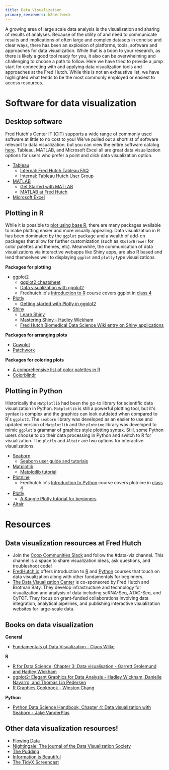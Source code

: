 ```yaml
---
title: Data Visualization
primary_reviewers: k8hertweck
---
```


A growing area of large scale data analysis is the visualization and sharing of results of analyses.  Because of the utility of and need to communicate results and implications of often large and complex datasets in concise and clear ways, there has been an explosion of platforms, tools, software and approaches for data visualization.  While that is a boon to your research, as there is likely a good tool ready for you, it also can be overwhelming and challenging to choose a path to follow.  Here we have tried to provide a jump start for connecting with and applying data visualization tools and approaches at the Fred Hutch.  While this is not an exhaustive list, we have highlighted what tends to be the most commonly employed or easiest to access resources.

# Software for data visualization

## Desktop software

Fred Hutch's Center IT (CIT) supports a wide range of commonly used software at little to no cost to you! We've pulled out a shortlist of software relevant to data visualization, but you can view the entire software catalog [here](https://centernet.fredhutch.org/cn/u/center-it/software.html). Tableau, MATLAB, and Microsoft Excel all are great data visualization options for users who prefer a point and click data visualization option.

- [Tableau](https://www.tableau.com/)
  - [Internal: Fred Hutch Tableau FAQ](https://centernet.fredhutch.org/cn/u/tableau/faq.html)
  - [Internal: Tableau Hutch User Group](https://centernet.fredhutch.org/cn/u/tableau.html)
- [MATLAB](https://www.mathworks.com/products/matlab.html)
  - [Get Started with MATLAB](https://www.mathworks.com/help/matlab/getting-started-with-matlab.html)
  - [MATLAB at Fred Hutch](https://sharedresources.fredhutch.org/libresources/matlab)
- [Microsoft Excel](https://www.microsoft.com/en-us/microsoft-365/excel)

## Plotting in R

While it is possible to [plot using base R](https://bookdown.org/rdpeng/exdata/the-base-plotting-system-1.html), there are many packages available to make plotting easier and more visually appealing. Data visualization in R has been dominated by the `ggplot` package and a wealth of add-on packages that allow for further customization (such as `RColorBrewer` for color palettes and themes, etc). Meanwhile, the communication of data visualizations via interactive webapps like Shiny apps, are also R based and lend themselves well to displaying `ggplot` and `plotly` type visualizations.   

**Packages for plotting**

- [ggplot2](https://ggplot2.tidyverse.org/)
  - [ggplot2 cheatsheet](https://rstudio.com/wp-content/uploads/2015/03/ggplot2-cheatsheet.pdf)
  - [Data visualization with ggplot2](https://datacarpentry.org/R-ecology-lesson/04-visualization-ggplot2.html)
  - Fredhutch.io's [Introduction to R](https://github.com/fredhutchio/r_intro) course covers ggplot in [class 4](https://github.com/fredhutchio/r_intro/blob/master/class4.md)
- [Plotly](https://plotly-r.com/)
  - [Getting started with Plotly in ggplot2](https://plotly.com/ggplot2/getting-started/)
- [Shiny](https://shiny.rstudio.com/)
  - [Learn Shiny](https://shiny.rstudio.com/tutorial/)
  - [Mastering Shiny - Hadley Wickham](https://mastering-shiny.org/)
  - [Fred Hutch Biomedical Data Science Wiki entry on Shiny applications](https://sciwiki.fredhutch.org/compdemos/shiny/)

**Packages for arranging plots**

- [Cowplot](https://wilkelab.org/cowplot/articles/plot_grid.html)
- [Patchwork](https://patchwork.data-imaginist.com/)

**Packages for coloring plots**
- [A comprehensive list of color palettes in R](https://github.com/EmilHvitfeldt/r-color-palettes)
- [Colorblindr](https://github.com/clauswilke/colorblindr)

## Plotting in Python

Historically the `Matplotlib` had been the go-to library for scientific data visualization in Python. `Matplotlib` is still a powerful plotting tool, but it's syntax is complex and the graphics can look outdated when compared to R's `ggplot2`. The `seaborn` library was developed as an easier to use and updated version of `Matplotlib` and the `plotnine` library was developed to mimic `ggplot`'s grammar of graphics style plotting syntax. Still, some Python users choose to do their data processing in Python and switch to R for visualization. The `plotly` and `Altair` are two options for interactive visualizations.

- [Seaborn](https://seaborn.pydata.org/index.html)
  - [Seaborn user guide and tutorials](https://seaborn.pydata.org/tutorial.html)
- [Matplotlib](https://matplotlib.org/index.html)
  - [Matplotlib tutorial](https://nbviewer.jupyter.org/github/jrjohansson/scientific-python-lectures/blob/master/Lecture-4-Matplotlib.ipynb)
- [Plotnine](https://plotnine.readthedocs.io/en/stable/)
  - Fredhutch.io's [Introduction to Python](https://github.com/fredhutchio/python_intro) course covers plotnine in [class 4](https://nbviewer.jupyter.org/github/fredhutchio/python_intro/blob/master/class4.ipynb)
- [Plotly](https://plotly.com/python/)
  - [A Kaggle Plotly tutorial for beginners](https://www.kaggle.com/kanncaa1/plotly-tutorial-for-beginners/notebook)
- [Altair](https://altair-viz.github.io/)

# Resources

## Data visualization resources at Fred Hutch
- Join the [Coop Communities Slack](https://fhbig.slack.com/) and follow the #data-viz channel. This channel is a space to share visualization ideas, ask questions, and troubleshoot code!
- [FredHutch.io](http://www.fredhutch.io/) offers introduction to [R](https://www.fredhutch.io/resources/#introduction-to-r) and [Python](https://www.fredhutch.io/resources/#introduction-to-python) courses that touch on data visualization along with other fundamentals for beginners.
- [The Data Visualization Center](https://viz.fredhutch.org/) is co-sponsored by Fred Hutch and Brotman Baty. They develop infrastructure and technology for visualization and analysis of data including scRNA-Seq, ATAC-Seq, and CyTOF. They focus on grant-funded collaborations involving data integration, analytical pipelines, and publishing interactive visualization websites for large-scale data.

## Books on data visualization

**General**
- [Fundamentals of Data Visualization - Claus Wilke](https://serialmentor.com/dataviz/index.html)

**R**
- [R for Data Science, Chapter 3: Data visualisation - Garrett Grolemund and Hadley Wickham](https://r4ds.had.co.nz/data-visualisation.html)
- [ggplot2: Elegant Graphics for Data Analysis - Hadley Wickham, Danielle Navarro, and Thomas Lin Pedersen](https://ggplot2-book.org/)
- [R Graphics Cookbook - Winston Chang](https://r-graphics.org/index.html)

**Python**
- [Python Data Science Handbook, Chapter 4: Data visualization with Seaborn - Jake VanderPlas](https://jakevdp.github.io/PythonDataScienceHandbook/04.14-visualization-with-seaborn.html)

## Other data visualization resources!

- [Flowing Data](https://flowingdata.com/)
- [Nightingale: The journal of the Data Visualization Society](https://medium.com/nightingale)
- [The Pudding](https://pudding.cool/)
- [Information is Beautiful](https://informationisbeautiful.net/)
- [The TidyX Screencast](https://www.youtube.com/c/TidyX_screencast/featured)
